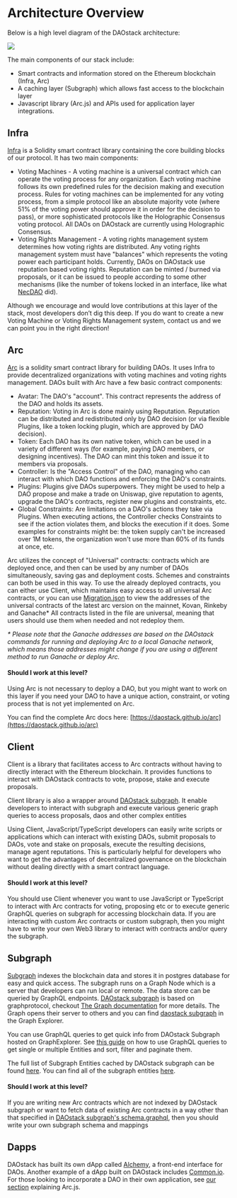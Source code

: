 # Architecture Overview

Below is a high level diagram of the DAOstack architecture:

![](https://lh5.googleusercontent.com/eq4m6RMflA-_Zrw8JdEla-Yx47WLd60KepbsNzPJy8bWxudQHgtOFcuoBlquYAZpsun5_ytjlEXCzrITChWBxeC5IdNSYt_1rMOcJZhoRF3G7DKLZF1I8eQq1anybfpQbGaY2IdS)

The main components of our stack include:

* Smart contracts and information stored on the Ethereum blockchain \(Infra, Arc\)
* A caching layer \(Subgraph\) which allows fast access to the blockchain layer
* Javascript library \(Arc.js\) and APIs used for application layer integrations.

## Infra

[Infra](https://github.com/daostack/infra) is a Solidity smart contract library containing the core building blocks of our protocol. It has two main components:

* Voting Machines - A voting machine is a universal contract which can operate the voting process for any organization. Each voting machine follows its own predefined rules for the decision making and execution process. Rules for voting machines can be implemented for any voting process, from a simple protocol like an absolute majority vote \(where 51% of the voting power should approve it in order for the decision to pass\), or more sophisticated protocols like the Holographic Consensus voting protocol. All DAOs on DAOstack are currently using Holographic Consensus.
* Voting Rights Management - A voting rights management system determines how voting rights are distributed. Any voting rights management system must have "balances" which represents the voting power each participant holds. Currently, DAOs on DAOstack use reputation based voting rights. Reputation can be minted / burned via proposals, or it can be issued to people according to some other mechanisms \(like the number of tokens locked in an interface, like what [NecDAO](http://stake.nectar.community) did\).

Although we encourage and would love contributions at this layer of the stack, most developers don’t dig this deep. If you do want to create a new Voting Machine or Voting Rights Management system, contact us and we can point you in the right direction!

## Arc

[Arc](https://github.com/daostack/arc) is a solidity smart contract library for building DAOs. It uses Infra to provide decentralized organizations with voting machines and voting rights management. DAOs built with Arc have a few basic contract components:

* Avatar: The DAO's "account". This contract represents the address of the DAO and holds its assets.
* Reputation: Voting in Arc is done mainly using Reputation. Reputation can be distributed and redistributed only by DAO decision \(or via flexible Plugins, like a token locking plugin, which are approved by DAO decision\).
* Token: Each DAO has its own native token, which can be used in a variety of different ways \(for example, paying DAO members, or designing incentives\). The DAO can mint this token and issue it to members via proposals.
* Controller: Is the "Access Control" of the DAO, managing who can interact with which DAO functions and enforcing the DAO's constraints.
* Plugins: Plugins give DAOs superpowers. They might be used to help a DAO propose and make a trade on Uniswap, give reputation to agents, upgrade the DAO's contracts, register new plugins and constraints, etc.
* Global Constraints: Are limitations on a DAO's actions they take via Plugins. When executing actions, the Controller checks Constraints to see if the action violates them, and blocks the execution if it does. Some examples for constraints might be: the token supply can't be increased over 1M tokens, the organization won't use more than 60% of its funds at once, etc.

Arc utilizes the concept of "Universal" contracts: contracts which are deployed once, and then can be used by any number of DAOs simultaneously, saving gas and deployment costs. Schemes and constraints can both be used in this way. To use the already deployed contracts, you can either use Client, which maintains easy access to all universal Arc contracts, or you can use [Migration.json](https://github.com/daostack/migration/blob/master/migration.json) to view the addresses of the universal contracts of the latest arc version on the mainnet, Kovan, Rinkeby and Ganache\* All contracts listed in the file are universal, meaning that users should use them when needed and not redeploy them.

_\* Please note that the Ganache addresses are based on the DAOstack commands for running and deploying Arc to a local Ganache network, which means those addresses might change if you are using a different method to run Ganache or deploy Arc._

#### Should I work at this level?

Using Arc is not necessary to deploy a DAO, but you might want to work on this layer if you need your DAO to have a unique action, constraint, or voting process that is not yet implemented on Arc.

You can find the complete Arc docs here: [https://daostack.github.io/arc](https://daostack.github.io/arc)

## Client

Client is a library that facilitates access to Arc contracts without having to directly interact with the Ethereum blockchain. It provides functions to interact with DAOstack contracts to vote, propose, stake and execute proposals.

Client library is also a wrapper around [DAOstack subgraph](https://github.com/daostack/sugbraph). It enable developers to interact with subgraph and execute various generic graph queries to access proposals, daos and other complex entities

Using Client, JavaScript/TypeScript developers can easily write scripts or applications which can interact with existing DAOs, submit proposals to DAOs, vote and stake on proposals, execute the resulting decisions, manage agent reputations. This is particularly helpful for developers who want to get the advantages of decentralized governance on the blockchain without dealing directly with a smart contract language.

#### Should I work at this level?

You should use Client whenever you want to use JavaScript or TypeScript to interact with Arc contracts for voting, proposing etc or to execute generic GraphQL queries on subgraph for accessing blockchain data. If you are interacting with custom Arc contracts or custom subgraph, then you might have to write your own Web3 library to interact with contracts and/or query the subgraph.

## Subgraph

[Subgraph](https://github.com/daostack/subgraph) indexes the blockchain data and stores it in postgres database for easy and quick access. The subgraph runs on a Graph Node which is a server that developers can run local or remote. The data store can be queried by GraphQL endpoints. [DAOstack subgraph](https://subgraph.daostack.io/) is based on graphprotocol, checkout [The Graph documentation](https://thegraph.com/docs/quick-start) for more details. The Graph opens their server to others and you can find [daostack subgraph](https://thegraph.com/explorer/subgraph/daostack/master) in the Graph Explorer.

You can use GraphQL queries to get quick info from DAOstack Subgraph hosted on GraphExplorer. See [this guide](../querying-the-subgraph.md) on how to use GraphQL queries to get single or multiple Entities and sort, filter and paginate them.

The full list of Subgraph Entities cached by DAOstack subgraph can be found [here](https://subgraph.daostack.io/). You can find all of the subgraph entities [here](https://github.com/daostack/DAOstack-Hackers-Kit/blob/master/docs/stack/subgraph/entities.md%20).

#### Should I work at this level?

If you are writing new Arc contracts which are not indexed by DAOstack subgraph or want to fetch data of existing Arc contracts in a way other than that specified in [DAOstack subgraph's schema.graphql](https://github.com/daostack/subgraph/blob/master/src), then you should write your own subgraph schema and mappings

## Dapps

DAOstack has built its own dApp called [Alchemy](https://alchemy.do/), a front-end interface for DAOs. Another example of a dApp built on DAOstack includes [Common.io](https://common.io/). For those looking to incorporate a DAO in their own application, see [our section](../deploying-a-dao-in-your-own-ui.md) explaining Arc.js.

